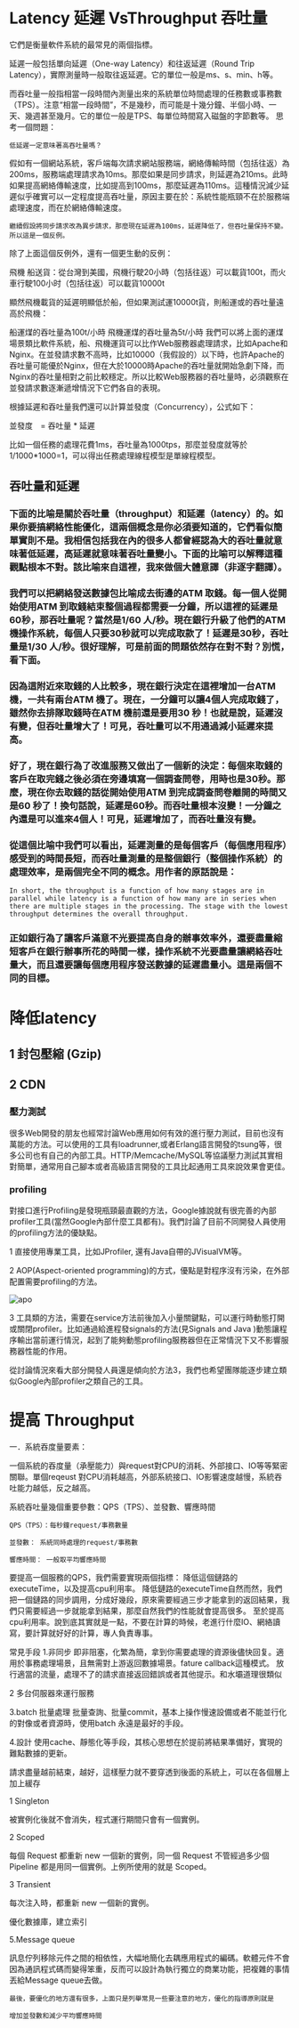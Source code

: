 # Latency 延遲 VsThroughput 吞吐量 

它們是衡量軟件系統的最常見的兩個指標。

延遲一般包括單向延遲（One-way Latency）和往返延遲（Round Trip Latency），實際測量時一般取往返延遲。它的單位一般是ms、s、min、h等。

而吞吐量一般指相當一段時間內測量出來的系統單位時間處理的任務數或事務數（TPS）。注意“相當一段時間”，不是幾秒，而可能是十幾分鐘、半個小時、一天、幾週甚至幾月。它的單位一般是TPS、每單位時間寫入磁盤的字節數等。
思考一個問題：

```低延遲一定意味著高吞吐量嗎？```

假如有一個網站系統，客戶端每次請求網站服務端，網絡傳輸時間（包括往返）為200ms，服務端處理請求為10ms。那麼如果是同步請求，則延遲為210ms。此時如果提高網絡傳輸速度，比如提高到100ms，那麼延遲為110ms。這種情況減少延遲似乎確實可以一定程度提高吞吐量，原因主要在於：系統性能瓶頸不在於服務端處理速度，而在於網絡傳輸速度。

    繼續假設將同步請求改為異步請求，那麼現在延遲為100ms，延遲降低了，但吞吐量保持不變。所以這是一個反例。


除了上面這個反例外，還有一個更生動的反例：

飛機 船送貨：從台灣到美國，飛機行駛20小時（包括往返）可以載貨100t，而火車行駛100小时（包括往返）可以載貨10000t

 顯然飛機載貨的延遲明顯低於船，但如果測試運10000t貨，則船運或的吞吐量遠高於飛機：

船運煤的吞吐量為100t/小時
飛機運煤的吞吐量為5t/小時
    我們可以將上面的運煤場景類比軟件系統，船、飛機運貨可以比作Web服務器處理請求，比如Apache和Nginx。在並發請求數不高時，比如10000（我假設的）以下時，也許Apache的吞吐量可能優於Nginx，但在大於10000時Apache的吞吐量就開始急劇下降，而Nginx的吞吐量相對之前比較穩定。所以比較Web服務器的吞吐量時，必須觀察在並發請求數逐漸遞增情況下它們各自的表現。

根據延遲和吞吐量我們還可以計算並發度（Concurrency），公式如下：

並發度　= 吞吐量 * 延遲


比如一個任務的處理花費1ms，吞吐量為1000tps，那麼並發度就等於1/1000*1000=1，可以得出任務處理線程模型是單線程模型。

## 吞吐量和延遲

### 下面的比喻是關於吞吐量（throughput）和延遲（latency）的。如果你要搞網絡性能優化，這兩個概念是你必須要知道的，它們看似簡單實則不是。我相信包括我在內的很多人都曾經認為大的吞吐量就意味著低延遲，高延遲就意味著吞吐量變小。下面的比喻可以解釋這種觀點根本不對。該比喻來自這裡，我來做個大體意譯（非逐字翻譯）。

### 我們可以把網絡發送數據包比喻成去街邊的ATM 取錢。每一個人從開始使用ATM 到取錢結束整個過程都需要一分鐘，所以這裡的延遲是60秒，那吞吐量呢？當然是1/60 人/秒。現在銀行升級了他們的ATM 機操作系統，每個人只要30秒就可以完成取款了！延遲是30秒，吞吐量是1/30 人/秒。很好理解，可是前面的問題依然存在對不對？別慌，看下面。

### 因為這附近來取錢的人比較多，現在銀行決定在這裡增加一台ATM 機，一共有兩台ATM 機了。現在，一分鐘可以讓4個人完成取錢了，雖然你去排隊取錢時在ATM 機前還是要用30 秒！也就是說，延遲沒有變，但吞吐量增大了！可見，吞吐量可以不用通過減小延遲來提高。

### 好了，現在銀行為了改進服務又做出了一個新的決定：每個來取錢的客戶在取完錢之後必須在旁邊填寫一個調查問卷，用時也是30秒。那麼，現在你去取錢的話從開始使用ATM 到完成調查問卷離開的時間又是60 秒了！換句話說，延遲是60秒。而吞吐量根本沒變！一分鐘之內還是可以進來4個人！可見，延遲增加了，而吞吐量沒有變。

### 從這個比喻中我們可以看出，延遲測量的是每個客戶（每個應用程序）感受到的時間長短，而吞吐量測量的是整個銀行（整個操作系統）的處理效率，是兩個完全不同的概念。用作者的原話說是：

```In short, the throughput is a function of how many stages are in parallel while latency is a function of how many are in series when there are multiple stages in the processing. The stage with the lowest throughput determines the overall throughput.```

### 正如銀行為了讓客戶滿意不光要提高自身的辦事效率外，還要盡量縮短客戶在銀行辦事所花的時間一樣，操作系統不光要盡量讓網絡吞吐量大，而且還要讓每個應用程序發送數據的延遲盡量小。這是兩個不同的目標。

# 降低latency

## 1 封包壓縮 (Gzip)

## 2 CDN

###  壓力測試

很多Web開發的朋友也經常討論Web應用如何有效的進行壓力測試，目前也沒有萬能的方法。可以使用的工具有loadrunner,或者Erlang語言開發的tsung等，很多公司也有自己的內部工具。HTTP/Memcache/MySQL等協議壓力測試其實相對簡單，通常用自己腳本或者高級語言開發的工具比起通用工具來說效果會更佳。

### profiling

對接口進行Profiling是發現瓶頸最直觀的方法，Google據說就有很完善的內部profiler工具(當然Google內部什麼工具都有)。我們討論了目前不同開發人員使用的profiling方法的優缺點。

1 直接使用專業工具，比如JProfiler, 還有Java自帶的JVisualVM等。

2 AOP(Aspect-oriented programming)的方式，優點是對程序沒有污染，在外部配置需要profiling的方法。

![apo](/images/AOP1.jpg)

3 工具類的方法，需要在service方法前後加入小量關鍵點，可以運行時動態打開或關閉profiler。比如通過給進程發signals的方法(見Signals and Java )動態讓程序輸出當前運行情況，起到了能夠動態profiling服務器但在正常情況下又不影響服務器性能的作用。

從討論情況來看大部分開發人員還是傾向於方法3，我們也希望團隊能逐步建立類似Google內部profiler之類自己的工具。

# 提高 Throughput 

一．系統吞度量要素：

一個系統的吞度量（承壓能力）與request對CPU的消耗、外部接口、IO等等緊密關聯。單個reqeust 對CPU消耗越高，外部系統接口、IO影響速度越慢，系統吞吐能力越低，反之越高。

系統吞吐量幾個重要參數：QPS（TPS）、並發數、響應時間
```
QPS（TPS）：每秒鐘request/事務數量

並發數： 系統同時處理的request/事務數

響應時間： 一般取平均響應時間
```

要提高一個服務的QPS，我們需要實現兩個指標：
降低這個鏈路的executeTime，以及提高cpu利用率。
降低鏈路的executeTime自然而然，我們把一個鏈路的同步調用，分成好幾段，原來需要經過三步才能拿到的返回結果，我們只需要經過一步就能拿到結果，那麼自然我們的性能就會提高很多。
至於提高cpu利用率。說到底其實就是一點，不要在計算的時候，老進行什麼IO、網絡讀寫，要計算就好好的計算，專人負責專事。

常見手段
1.非同步
即非阻塞，化繁為簡，拿到你需要處理的資源後儘快回复。適用於事務處理場景，且無需對上游返回數據場景。fature callback這種模式。
放行適當的流量，處理不了的請求直接返回錯誤或者其他提示。和水壩道理很類似

2 多台伺服器來運行服務

3.batch 批量處理
批量查詢、批量commit，基本上操作慢速設備或者不能並行化的對像或者資源時，使用batch 永遠是最好的手段。

4.設計
使用cache、靜態化等手段，其核心思想在於提前將結果準備好，實現的難點數據的更新。

請求盡量越前結束，越好，這樣壓力就不要穿透到後面的系統上，可以在各個層上加上緩存

1 Singleton

被實例化後就不會消失，程式運行期間只會有一個實例。

2 Scoped

每個 Request 都重新 new 一個新的實例，同一個 Request 不管經過多少個 Pipeline 都是用同一個實例。上例所使用的就是 Scoped。

3 Transient

每次注入時，都重新 new 一個新的實例。


優化數據庫，建立索引

5.Message queue 

訊息佇列移除元件之間的相依性，大幅地簡化去耦應用程式的編碼。軟體元件不會因為通訊程式碼而變得笨重，反而可以設計為執行獨立的商業功能，把複雜的事情丟給Message queue去做。



```
最後，要優化的地方還有很多，上面只是列舉常見一些要注意的地方，優化的指導原則就是

增加並發數和減少平均響應時間
```
